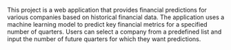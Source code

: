 This project is a web application that provides financial predictions for various companies based on historical financial data. The application uses a machine learning model to predict key financial metrics for a specified number of quarters. Users can select a company from a predefined list and input the number of future quarters for which they want predictions.

